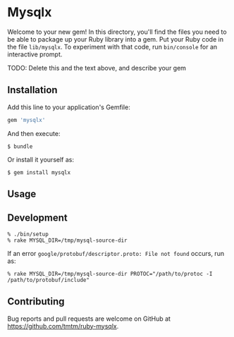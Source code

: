 # Mysqlx

Welcome to your new gem! In this directory, you'll find the files you need to be able to package up your Ruby library into a gem. Put your Ruby code in the file `lib/mysqlx`. To experiment with that code, run `bin/console` for an interactive prompt.

TODO: Delete this and the text above, and describe your gem

## Installation

Add this line to your application's Gemfile:

```ruby
gem 'mysqlx'
```

And then execute:

    $ bundle

Or install it yourself as:

    $ gem install mysqlx

## Usage

## Development

    % ./bin/setup
    % rake MYSQL_DIR=/tmp/mysql-source-dir

If an error `google/protobuf/descriptor.proto: File not found` occurs, run as:

    % rake MYSQL_DIR=/tmp/mysql-source-dir PROTOC="/path/to/protoc -I /path/to/protobuf/include"

## Contributing

Bug reports and pull requests are welcome on GitHub at https://github.com/tmtm/ruby-mysqlx.
